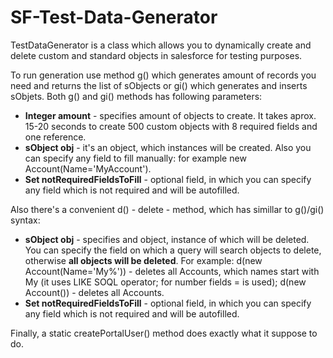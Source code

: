 # SF-Test-Data-Generator
TestDataGenerator is a class which allows you to dynamically create and delete custom and standard objects in salesforce for testing purposes.

To run generation use method g() which generates amount of records you need and returns the list of sObjects or gi() which generates and inserts sObjets.
Both g() and gi() methods has following parameters:

- **Integer amount** - specifies amount of objects to create. It takes aprox. 15-20 seconds to create 500 custom objects with 8 required fields and one reference.
- **sObject obj** - it's an object, which instances will be created. Also you can specify any field to fill manually: for example new Account(Name='MyAccount').
- **Set<String> notRequiredFieldsToFill** - optional field, in which you can specify any field which is not required and will be autofilled.

Also there's a convenient d() - delete - method, which has simillar to g()/gi() syntax:
- **sObject obj** - specifies and object, instance of which will be deleted. You can specify the field on which a query will search objects to delete, otherwise **all objects will be deleted**. For example: d(new Account(Name='My%')) - deletes all Accounts, which names start with My (it uses LIKE SOQL operator; for number fields = is used); d(new Account()) - deletes all Accounts.
- **Set<String> notRequiredFieldsToFill** - optional field, in which you can specify any field which is not required and will be autofilled.

Finally, a static createPortalUser() method does exactly what it suppose to do.

